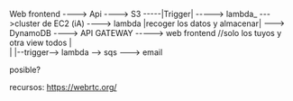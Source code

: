 

Web frontend ----> Api ----> S3 -----|Trigger| -----> lambda_ --->cluster de EC2 (iA) ----> lambda |recoger los datos y almacenar|  ---> DynamoDB  ----> API GATEWAY -----> web frontend //solo los tuyos y otra view todos 
                             |      
                             |
                             |--trigger--> lambda --> sqs ---> email

posible?

recursos:
https://webrtc.org/